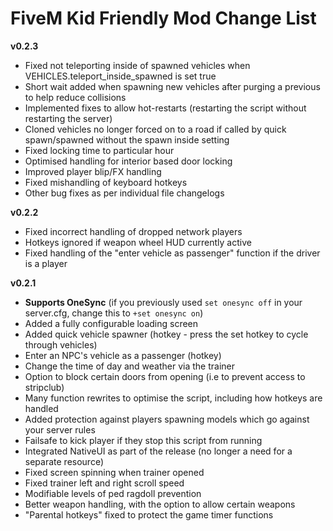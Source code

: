 # FiveM Kid Friendly Mod Change List

**v0.2.3**
* Fixed not teleporting inside of spawned vehicles when VEHICLES.teleport_inside_spawned is set true
* Short wait added when spawning new vehicles after purging a previous to help reduce collisions
* Implemented fixes to allow hot-restarts (restarting the script without restarting the server)
* Cloned vehicles no longer forced on to a road if called by quick spawn/spawned without the spawn inside setting
* Fixed locking time to particular hour
* Optimised handling for interior based door locking
* Improved player blip/FX handling
* Fixed mishandling of keyboard hotkeys
* Other bug fixes as per individual file changelogs

**v0.2.2**
* Fixed incorrect handling of dropped network players
* Hotkeys ignored if weapon wheel HUD currently active
* Fixed handling of the "enter vehicle as passenger" function if the driver is a player

**v0.2.1**
* **Supports OneSync** (if you previously used ```set onesync off``` in your server.cfg, change this to ```+set onesync on```)
* Added a fully configurable loading screen
* Added quick vehicle spawner (hotkey - press the set hotkey to cycle through vehicles)
* Enter an NPC's vehicle as a passenger (hotkey)
* Change the time of day and weather via the trainer
* Option to block certain doors from opening (i.e to prevent access to stripclub)
* Many function rewrites to optimise the script, including how hotkeys are handled
* Added protection against players spawning models which go against your server rules
* Failsafe to kick player if they stop this script from running
* Integrated NativeUI as part of the release (no longer a need for a separate resource)
* Fixed screen spinning when trainer opened
* Fixed trainer left and right scroll speed
* Modifiable levels of ped ragdoll prevention
* Better weapon handling, with the option to allow certain weapons
* "Parental hotkeys" fixed to protect the game timer functions
